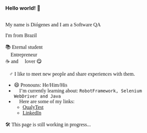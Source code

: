 ### Hello world! 👋 

<!--
**DioChagas/DioChagas** is a ✨ _special_ ✨ repository because its `README.md` (this file) appears on your GitHub profile.-->
<span style="font-family:Consolas; font-size:12pt;">
<br>
My name is Diógenes and I am a Software QA 👨‍💻

I'm from Brazil

📚 Eternal student <br>
🚀 Entrepreneur <br>
☕ and 🍫 lover 😋<br>

🙋‍♂ I like to meet new people and share experiences with them.

+ 😄 Pronouns: He/Him/His
+ 🌱 I’m currently learning about: ```RobotFramework, Selenium WebDriver and Java```
+ 🔗 Here are some of my links:
	+ [QualyTest](https://www.instagram.com/qualytest/)
	+ [LinkedIn](https://www.linkedin.com/in/diogeneschagas/)


🛠 This page is still working in progress... 🧰

</span>
